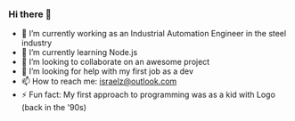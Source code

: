 ### Hi there 👋

- 🔭 I’m currently working as an Industrial Automation Engineer in the steel industry
- 🌱 I’m currently learning  Node.js
- 👯 I’m looking to collaborate on an awesome project
- 🤔 I’m looking for help with my first job as a dev
- 📫 How to reach me: israelz@outlook.com
- ⚡ Fun fact: My first approach to programming was as a kid with Logo (back in the '90s)
